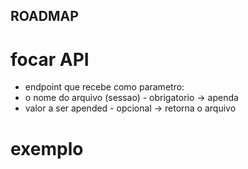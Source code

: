 ## ROADMAP

# focar API
- endpoint que recebe como parametro:
- o nome do arquivo (sessao) - obrigatorio -> apenda
- valor a ser apended - opcional -> retorna o arquivo



# exemplo


